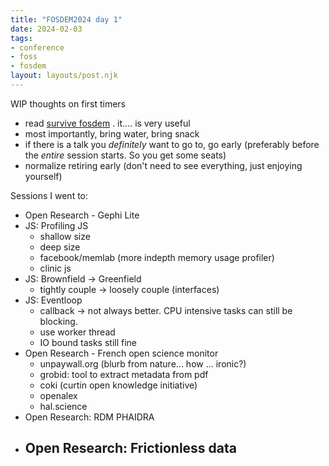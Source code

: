 ```yaml
---
title: "FOSDEM2024 day 1"
date: 2024-02-03
tags:
- conference
- foss
- fosdem
layout: layouts/post.njk
---
```


WIP thoughts on first timers

- read [survive fosdem](https://marcin.juszkiewicz.com.pl/2019/10/15/how-to-survive-fosdem/) . it.... is very useful
- most importantly, bring water, bring snack
- if there is a talk you *definitely* want to go to, go early (preferably before the *entire* session starts. So you get some seats)
- normalize retiring early (don't need to see everything, just enjoying yourself)

Sessions I went to:

- Open Research - Gephi Lite
- JS: Profiling JS
    - shallow size
    - deep size
    - facebook/memlab (more indepth memory usage profiler)
    - clinic js
- JS: Brownfield -> Greenfield
    - tightly couple -> loosely couple (interfaces)
- JS: Eventloop
    - callback -> not always better. CPU intensive tasks can still be blocking. 
    - use worker thread
    - IO bound tasks still fine
- Open Research - French open science monitor
    - unpaywall.org (blurb from nature... how ... ironic?)
    - grobid: tool to extract metadata from pdf
    - coki (curtin open knowledge initiative)
    - openalex
    - hal.science
- Open Research: RDM PHAIDRA
- Open Research: Frictionless data
    - 